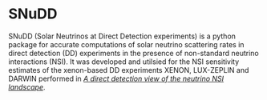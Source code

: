 # SNuDD

SNuDD (Solar Neutrinos at Direct Detection experiments) is a python package for accurate computations of solar neutrino scattering rates in direct detection (DD) experiments in the presence of non-standard neutrino interactions (NSI). It was developed and utilsied for the NSI sensitivity estimates of the xenon-based DD experiments XENON, LUX-ZEPLIN and DARWIN performed in [*A direct detection view of the neutrino NSI landscape*](https://arxiv.org/abs/2302.12846).
